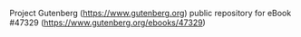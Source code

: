 Project Gutenberg (https://www.gutenberg.org) public repository for eBook #47329 (https://www.gutenberg.org/ebooks/47329)
